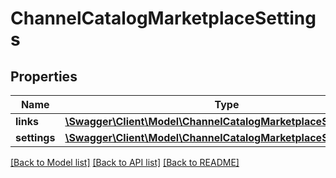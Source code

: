 # ChannelCatalogMarketplaceSettings

## Properties
Name | Type | Description | Notes
------------ | ------------- | ------------- | -------------
**links** | [**\Swagger\Client\Model\ChannelCatalogMarketplaceSettingsLinks**](ChannelCatalogMarketplaceSettingsLinks.md) |  | 
**settings** | [**\Swagger\Client\Model\ChannelCatalogMarketplaceSetting[]**](ChannelCatalogMarketplaceSetting.md) |  | 

[[Back to Model list]](../README.md#documentation-for-models) [[Back to API list]](../README.md#documentation-for-api-endpoints) [[Back to README]](../README.md)


